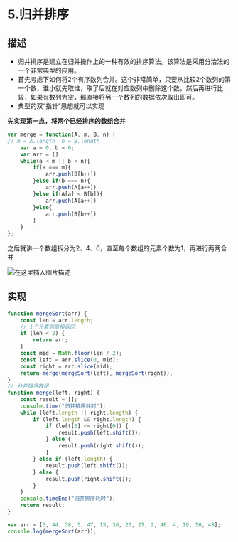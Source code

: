 
# 5.归并排序

## 描述

* 归并排序是建立在归并操作上的一种有效的排序算法。该算法是采用分治法的一个非常典型的应用。
* 首先考虑下如何将2个有序数列合并。这个非常简单，只要从比较2个数列的第一个数，谁小就先取谁，取了后就在对应数列中删除这个数。然后再进行比较，如果有数列为空，那直接将另一个数列的数据依次取出即可。
* 典型的双“指针”思想就可以实现

**先实现第一点，将两个已经排序的数组合并** 

```js
var merge = function(A, m, B, n) {
// m = A.length  n = B.length
    var a = 0, b = 0;
    var arr = []
    while(a < m || b < n){
        if(a === m){
            arr.push(B[b++])
        }else if(b === n){
            arr.push(A[a++])
        }else if(A[a] < B[b]){
            arr.push(A[a++])
        }else{
            arr.push(B[b++])
        }
    }
};
```

之后就讲一个数组拆分为2、4、6，直至每个数组的元素个数为1，再进行两两合并

![在这里插入图片描述](https://img-blog.csdnimg.cn/20200401160527506.gif)

## 实现

```js
function mergeSort(arr) {
    const len = arr.length;
    // 1个元素则直接返回
    if (len < 2) {
        return arr;
    }
    const mid = Math.floor(len / 2);
    const left = arr.slice(0, mid);
    const right = arr.slice(mid);
    return merge(mergeSort(left), mergeSort(right));
}
// 合并排序数组
function merge(left, right) {
    const result = [];
    console.time("归并排序耗时");
    while (left.length || right.length) {
        if (left.length && right.length) {
            if (left[0] <= right[0]) {
                result.push(left.shift());
            } else {
                result.push(right.shift());
            }
        } else if (left.length) {
            result.push(left.shift());
        } else {
            result.push(right.shift());
        }
    }
    console.timeEnd("归并排序耗时");
    return result;
}

var arr = [3, 44, 38, 5, 47, 15, 36, 26, 27, 2, 46, 4, 19, 50, 48];
console.log(mergeSort(arr));
```